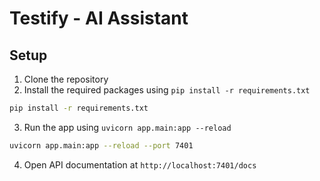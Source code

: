 # Testify - AI Assistant

## Setup
1. Clone the repository
2. Install the required packages using `pip install -r requirements.txt`

```bash
pip install -r requirements.txt
```

3. Run the app using `uvicorn app.main:app --reload`

```bash
uvicorn app.main:app --reload --port 7401
```

4. Open API documentation at `http://localhost:7401/docs`